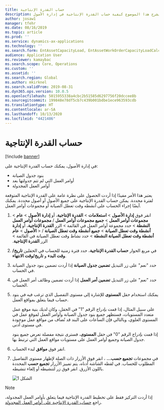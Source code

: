 ```yaml
---
title: حساب القدرة الإنتاجية
description: يشرح هذا الموضوع كيفية حساب القدرة الإنتاجية في إدارة الأصول.
author: josaw1
manager: tfehr
ms.date: 08/16/2019
ms.topic: article
ms.prod: ''
ms.service: dynamics-ax-applications
ms.technology: ''
ms.search.form: EntAssetCapacityLoad, EntAssetWorkOrderCapacityLoadCalculate, EntAssetWorkOrderCapacityLoad
audience: Application User
ms.reviewer: kamaybac
ms.search.scope: Core, Operations
ms.custom: ''
ms.assetid: ''
ms.search.region: Global
ms.author: mkirknel
ms.search.validFrom: 2019-08-31
ms.dyn365.ops.version: 10.0.5
ms.openlocfilehash: 5015955338a4cbc2b51585d6297756f20dccee8b
ms.sourcegitcommit: 199848e78df5cb7c439b001bdbe1ece963593cdb
ms.translationtype: HT
ms.contentlocale: ar-SA
ms.lasthandoff: 10/13/2020
ms.locfileid: "4421486"
---
```

# <a name="calculate-capacity-load"></a>حساب القدرة الإنتاجية

[!include [banner](../../includes/banner.md)]


في إدارة الأصول، يمكنك حساب القدرة الإنتاجية على:

- بنود جدول الصيانة  
- أوامر العمل التي لم تتم جدولتها بعد  
- أوامر العمل المجدولة

يعتبر هذا الأمر مفيدًا إذا أردت الحصول على نظرة عامة على القدرة الإنتاجية المتوقعة لفترة محددة. يمكن حساب القدرة الإنتاجية على جميع الأصول أو أصول محددة. يمكنك أيضًا إجراء الحساب على أنشطه وقت تعطل الصيانة أو مجموعات أوامر العمل.

1. انقر فوق **إدارة الأصول** > **استعلامات** > **القدرة الإنتاجية‬**، أو **إدارة الأصول** > **عام** > **مجموعات أوامر العمل‬** > **جميع مجموعات أوامر العمل** / **مجموعات أوامر العمل النشطة** > حدد مجموعة أوامر العمل في القائمة > الزر **القدرة الإنتاجية**، أو **إدارة الأصول** > **عام‏‎** > **أنشطة وقت تعطل الصيانة‬‏‫** > **جميع أنشطة وقت تعطل الصيانة‬‏‫** / **أنشطة وقت تعطل الصيانة‬‏‫ النشطة** > حدد نشاط وقت تعطل الصيانة في القائمة‬‏‫ > الزر **القدرة الإنتاجية**.

2. في مربع الحوار **حساب القدرة الإنتاجية**، حدد فترة زمنية للحساب في الحقلين **تاريخ/وقت البدء** و **تاريخ/وقت الانتهاء**.

3. حدد "نعم" على زر التبديل **تضمين جدول الصيانة** إذا أردت تضمين بنود جدول الصيانة في الحساب.

4. حدد "نعم" على زر التبديل **تضمين أمر العمل** إذا أردت تضمين وظائف أمر العمل في الحساب.

5. يمكنك استخدام حقل **المستوى** للإشارة إلى مستوى التفصيل الذي ترغب فيه في بنود حساب فيما يتعلق بمواقع العمل. 

    على سبيل المثال، إذا قمت بإدراج الرقم "1" في الحقل، وكان لديك بنية موقع عمل متعدد المستويات، فستظهر جميع بنود جدول الصيانة وأوامر العمل لموقع عمل في المستوى العلوي، وبالتالي فإن الساعات على البند قد تُضاف من مواقع عمل موجودة في مستوى أدنى. 
    
    إذا قمت بإدراج الرقم "0" في حقل **المستوى**، فسترى نتيجة مفصلة تعرض جميع بنود جدول الصيانة وجميع أوامر العمل على مستويات مواقع العمل التي ترتبط بها.

6. انقر فوق **موافق** لبدء الحساب.

7. في مجموعات **تجميع حسب...** ، انقر فوق الأزرار ذات الصلة لإظهار مستوى التفاصيل المطلوب للحساب. في لقطه الشاشة أدناه، يتم تمييز الأزرار **تجميع حسب** المحددة باللون الأزرق. انقر فوق زر لتنشيطه أو إلغاء تنشيطه.

    ![الشكل 1](media/01-capacity-planning.png)

>[!NOTE]
>إذا أردت التركيز فقط على تخطيط القدرة الإنتاجية فيما يتعلق بأوامر العمل المجدولة، راجع [حساب القدرة الإنتاجية على أوامر العمل المجدولة](../work-order-scheduling/calculate-capacity-load-on-scheduled-work-orders.md).

